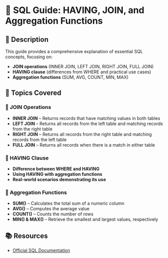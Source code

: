 # 📘 SQL Guide: HAVING, JOIN, and Aggregation Functions  

## 📌 Description  
This guide provides a comprehensive explanation of essential SQL concepts, focusing on:  
- **JOIN operations** (INNER JOIN, LEFT JOIN, RIGHT JOIN, FULL JOIN)  
- **HAVING clause** (differences from WHERE and practical use cases)  
- **Aggregation functions** (SUM, AVG, COUNT, MIN, MAX)  

## 📖 Topics Covered  

### 🔹 JOIN Operations  
- **INNER JOIN** – Returns records that have matching values in both tables  
- **LEFT JOIN** – Returns all records from the left table and matching records from the right table  
- **RIGHT JOIN** – Returns all records from the right table and matching records from the left table  
- **FULL JOIN** – Returns all records when there is a match in either table  

### 🔹 HAVING Clause  
- **Difference between WHERE and HAVING**  
- **Using HAVING with aggregation functions**  
- **Real-world scenarios demonstrating its use**  

### 🔹 Aggregation Functions  
- **SUM()** – Calculates the total sum of a numeric column  
- **AVG()** – Computes the average value  
- **COUNT()** – Counts the number of rows  
- **MIN() & MAX()** – Retrieve the smallest and largest values, respectively  

## 📚 Resources  
- [Official SQL Documentation](https://www.w3schools.com/sql/)  
